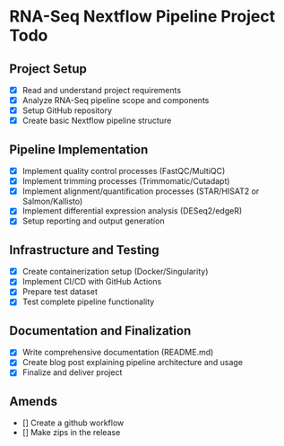 # RNA-Seq Nextflow Pipeline Project Todo

## Project Setup
- [x] Read and understand project requirements
- [x] Analyze RNA-Seq pipeline scope and components
- [x] Setup GitHub repository
- [x] Create basic Nextflow pipeline structure

## Pipeline Implementation
- [x] Implement quality control processes (FastQC/MultiQC)
- [x] Implement trimming processes (Trimmomatic/Cutadapt)
- [x] Implement alignment/quantification processes (STAR/HISAT2 or Salmon/Kallisto)
- [x] Implement differential expression analysis (DESeq2/edgeR)
- [x] Setup reporting and output generation

## Infrastructure and Testing
- [x] Create containerization setup (Docker/Singularity)
- [x] Implement CI/CD with GitHub Actions
- [x] Prepare test dataset
- [x] Test complete pipeline functionality

## Documentation and Finalization
- [x] Write comprehensive documentation (README.md)
- [x] Create blog post explaining pipeline architecture and usage
- [x] Finalize and deliver project

## Amends
- [] Create a github workflow 
- [] Make zips in the release  
